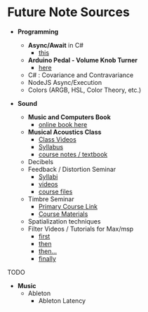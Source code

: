 Future Note Sources
===========

- **Programming**
    - **Async/Await** in C#
        - [this](http://blogs.infosupport.com/c-5-0-async-explained-as-simple-as-possible/) 
    - **Arduino Pedal - Volume Knob Turner**
        - [here](http://trigonometrie.bplaced.net/blog/terrorbot/)
    - C# : Covariance and Contravariance
    - NodeJS Async/Execution
    - Colors (ARGB, HSL, Color Theory, etc.)

- **Sound**
    - **Music and Computers Book**
        - [online book here](http://music.columbia.edu/cmc/MusicAndComputers/)
    - **Musical Acoustics Class**
        - [Class Videos](http://msp.ucsd.edu/170-webm/)
        - [Syllabus](http://musicweb.ucsd.edu/~mpuckette/syllabi/170.13f/index.htm)
        - [course notes / textbook](http://musicweb.ucsd.edu/~mpuckette/syllabi/170.13f/course-notes/index.html)
    - Decibels
    - Feedback / Distortion Seminar
        - [Syllabi](http://msp.ucsd.edu/syllabi/206.15w/)
        - [videos](http://msp.ucsd.edu/media/206.15w/)
        - [course files](http://msp.ucsd.edu/syllabi/206.15w/files/)
    - Timbre Seminar
        - [Primary Course Link](http://music.columbia.edu/cmc/courses/g6610/fall2011/)
        - [Course Materials](http://music.columbia.edu/cmc/courses/g6610/fall2011/syl.html)
    - Spatialization techniques
    - Filter Videos / Tutorials for Max/msp
        - [first](https://cycling74.com/2016/03/08/a-tour-of-filtering-tools-in-max/#.WFfylaIrJ24)
        - [then](https://cycling74.com/2016/09/13/crossover-filter-design-video-tutorial/#.WFfyqqIrJ24)
        - [then...](https://cycling74.com/2016/08/16/demystifying-filters-video-tutorial/#.WFfyfaIrJ24)
        - [finally](https://cycling74.com/2016/12/06/advanced-max-an-inquiry-into-maxs-slide-objects/#.WEsHrqIrIW1)
        
TODO
- **Music**
    - Ableton
        - Ableton Latency


